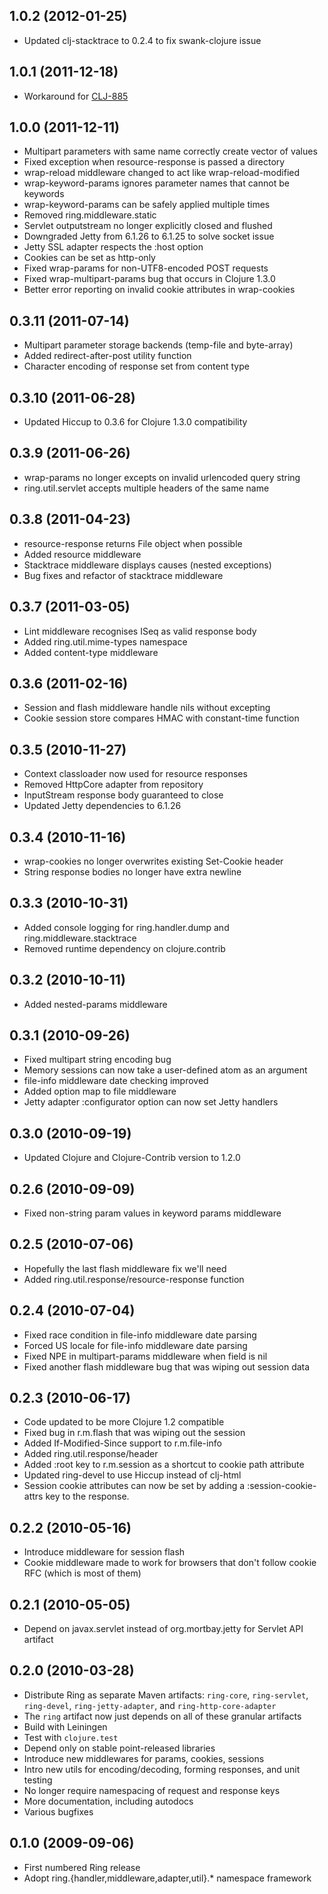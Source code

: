 ## 1.0.2 (2012-01-25)

* Updated clj-stacktrace to 0.2.4 to fix swank-clojure issue

## 1.0.1 (2011-12-18)

* Workaround for [CLJ-885](http://dev.clojure.org/jira/browse/CLJ-885)

## 1.0.0 (2011-12-11)

* Multipart parameters with same name correctly create vector of values
* Fixed exception when resource-response is passed a directory
* wrap-reload middleware changed to act like wrap-reload-modified
* wrap-keyword-params ignores parameter names that cannot be keywords
* wrap-keyword-params can be safely applied multiple times
* Removed ring.middleware.static
* Servlet outputstream no longer explicitly closed and flushed
* Downgraded Jetty from 6.1.26 to 6.1.25 to solve socket issue
* Jetty SSL adapter respects the :host option
* Cookies can be set as http-only
* Fixed wrap-params for non-UTF8-encoded POST requests
* Fixed wrap-multipart-params bug that occurs in Clojure 1.3.0
* Better error reporting on invalid cookie attributes in wrap-cookies

## 0.3.11 (2011-07-14)

* Multipart parameter storage backends (temp-file and byte-array)
* Added redirect-after-post utility function
* Character encoding of response set from content type

## 0.3.10 (2011-06-28)

* Updated Hiccup to 0.3.6 for Clojure 1.3.0 compatibility

## 0.3.9 (2011-06-26)

* wrap-params no longer excepts on invalid urlencoded query string
* ring.util.servlet accepts multiple headers of the same name

## 0.3.8 (2011-04-23)

* resource-response returns File object when possible
* Added resource middleware
* Stacktrace middleware displays causes (nested exceptions)
* Bug fixes and refactor of stacktrace middleware

## 0.3.7 (2011-03-05)

* Lint middleware recognises ISeq as valid response body
* Added ring.util.mime-types namespace
* Added content-type middleware

## 0.3.6 (2011-02-16)

* Session and flash middleware handle nils without excepting
* Cookie session store compares HMAC with constant-time function

## 0.3.5 (2010-11-27)

* Context classloader now used for resource responses
* Removed HttpCore adapter from repository
* InputStream response body guaranteed to close
* Updated Jetty dependencies to 6.1.26

## 0.3.4 (2010-11-16)

* wrap-cookies no longer overwrites existing Set-Cookie header
* String response bodies no longer have extra newline

## 0.3.3 (2010-10-31)

* Added console logging for ring.handler.dump and ring.middleware.stacktrace
* Removed runtime dependency on clojure.contrib

## 0.3.2 (2010-10-11)

* Added nested-params middleware

## 0.3.1 (2010-09-26)

* Fixed multipart string encoding bug
* Memory sessions can now take a user-defined atom as an argument
* file-info middleware date checking improved
* Added option map to file middleware
* Jetty adapter :configurator option can now set Jetty handlers

## 0.3.0 (2010-09-19)

* Updated Clojure and Clojure-Contrib version to 1.2.0

## 0.2.6 (2010-09-09)

* Fixed non-string param values in keyword params middleware

## 0.2.5 (2010-07-06)

* Hopefully the last flash middleware fix we'll need
* Added ring.util.response/resource-response function

## 0.2.4 (2010-07-04)

* Fixed race condition in file-info middleware date parsing
* Forced US locale for file-info middleware date parsing
* Fixed NPE in multipart-params middleware when field is nil
* Fixed another flash middleware bug that was wiping out session data

## 0.2.3 (2010-06-17)

* Code updated to be more Clojure 1.2 compatible
* Fixed bug in r.m.flash that was wiping out the session
* Added If-Modified-Since support to r.m.file-info
* Added ring.util.response/header
* Added :root key to r.m.session as a shortcut to cookie path attribute
* Updated ring-devel to use Hiccup instead of clj-html
* Session cookie attributes can now be set by adding a :session-cookie-attrs key to the response.

## 0.2.2 (2010-05-16)

* Introduce middleware for session flash
* Cookie middleware made to work for browsers that don't follow cookie RFC (which is most of them)

## 0.2.1 (2010-05-05)

* Depend on javax.servlet instead of org.mortbay.jetty for Servlet API artifact

## 0.2.0 (2010-03-28)

* Distribute Ring as separate Maven artifacts: `ring-core`, `ring-servlet`, `ring-devel`, `ring-jetty-adapter`, and `ring-http-core-adapter`
* The `ring` artifact now just depends on all of these granular artifacts
* Build with Leiningen
* Test with `clojure.test`
* Depend only on stable point-released libraries
* Introduce new middlewares for params, cookies, sessions
* Intro new utils for encoding/decoding, forming responses, and unit testing
* No longer require namespacing of request and response keys
* More documentation, including autodocs
* Various bugfixes

## 0.1.0 (2009-09-06)

* First numbered Ring release
* Adopt ring.{handler,middleware,adapter,util}.* namespace framework
